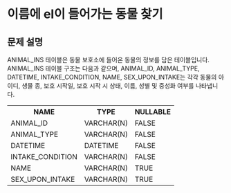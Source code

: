 # 이름에 el이 들어가는 동물 찾기
## 문제 설명
ANIMAL_INS 테이블은 동물 보호소에 들어온 동물의 정보를 담은 테이블입니다. ANIMAL_INS 테이블 구조는 다음과 같으며, ANIMAL_ID, ANIMAL_TYPE, DATETIME, INTAKE_CONDITION, NAME, SEX_UPON_INTAKE는 각각 동물의 아이디, 생물 종, 보호 시작일, 보호 시작 시 상태, 이름, 성별 및 중성화 여부를 나타냅니다.
<table>
<th>NAME</th><th>TYPE</th><th>NULLABLE</th>
<tr><td>ANIMAL_ID</td><td>VARCHAR(N)</td><td>FALSE</td></tr>
<tr><td>ANIMAL_TYPE</td><td>VARCHAR(N)</td><td>FALSE</td></tr>
<tr><td>DATETIME</td><td>DATETIME</td><td>FALSE</td></tr>
<tr><td>INTAKE_CONDITION	</td><td>VARCHAR(N)</td><td>FALSE</td></tr>
<tr><td>NAME</td><td>VARCHAR(N)</td><td>TRUE</td></tr>
<tr><td>SEX_UPON_INTAKE</td><td>VARCHAR(N)</td><td>TRUE</td></tr>
</table>
